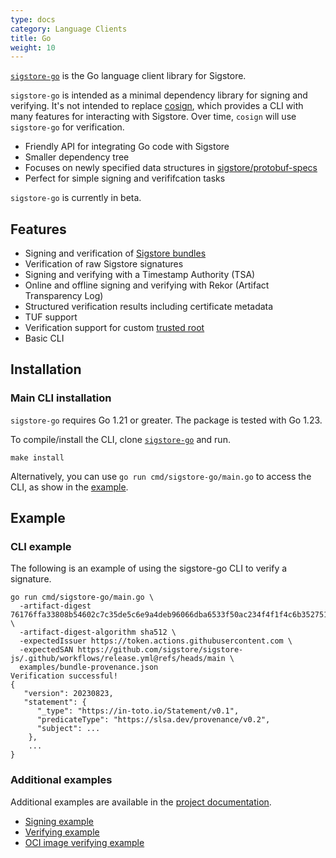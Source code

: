 ```yaml
---
type: docs
category: Language Clients
title: Go
weight: 10
---
```


[`sigstore-go`](https://pkg.go.dev/github.com/sigstore/sigstore-go) is the Go language client library for Sigstore.

`sigstore-go` is intended as a minimal dependency library for signing and verifying. It's not intended to replace [cosign](../../cosign/signing/overview), which provides a CLI with many features for interacting with Sigstore. Over time, `cosign` will use `sigstore-go` for verification.

- Friendly API for integrating Go code with Sigstore
- Smaller dependency tree
- Focuses on newly specified data structures in [sigstore/protobuf-specs](https://github.com/sigstore/protobuf-specs)
- Perfect for simple signing and verififcation tasks

`sigstore-go` is currently in beta.

## Features

- Signing and verification of [Sigstore bundles](https://github.com/sigstore/protobuf-specs/blob/main/protos/sigstore_bundle.proto)
- Verification of raw Sigstore signatures
- Signing and verifying with a Timestamp Authority (TSA)
- Online and offline signing and verifying with Rekor (Artifact Transparency Log)
- Structured verification results including certificate metadata
- TUF support
- Verification support for custom [trusted root](https://github.com/sigstore/protobuf-specs/blob/main/protos/sigstore_trustroot.proto)
- Basic CLI

## Installation

### Main CLI installation

`sigstore-go` requires Go 1.21 or greater. The package is tested with Go 1.23.

To compile/install the CLI, clone [`sigstore-go`](https://github.com/sigstore/sigstore-go) and run.

```console
make install
```

Alternatively, you can use `go run cmd/sigstore-go/main.go` to access the CLI, as show in the [example](#cli-example).

## Example

### CLI example

The following is an example of using the sigstore-go CLI to verify a signature.

```console
go run cmd/sigstore-go/main.go \
  -artifact-digest 76176ffa33808b54602c7c35de5c6e9a4deb96066dba6533f50ac234f4f1f4c6b3527515dc17c06fbe2860030f410eee69ea20079bd3a2c6f3dcf3b329b10751 \
  -artifact-digest-algorithm sha512 \
  -expectedIssuer https://token.actions.githubusercontent.com \
  -expectedSAN https://github.com/sigstore/sigstore-js/.github/workflows/release.yml@refs/heads/main \
  examples/bundle-provenance.json
Verification successful!
{
   "version": 20230823,
   "statement": {
      "_type": "https://in-toto.io/Statement/v0.1",
      "predicateType": "https://slsa.dev/provenance/v0.2",
      "subject": ...
    },
    ...
}
```

### Additional examples

Additional examples are available in the [project documentation](https://github.com/sigstore/sigstore-go#sigstore-go).

- [Signing example](https://github.com/sigstore/sigstore-go/blob/main/docs/signing.md#examples)
- [Verifying example](https://github.com/sigstore/sigstore-go/blob/main/docs/verification.md#verification-using-sigstore-go)
- [OCI image verifying example](https://github.com/sigstore/sigstore-go/blob/main/docs/oci-image-verification.md#example-of-oci-image-verification-using-sigstore-go)
